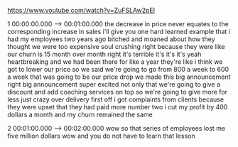 https://www.youtube.com/watch?v=ZuFSLAw2pEI

1 00:00:00.000 --\> 00:01:00.000 the decrease in price never equates to
the corresponding increase in sales i'll give you one hard learned
example that i had my employees two years ago bitched and moaned about
how they thought we were too expensive soul crushing right because they
were like our churn is 15 month over month right it's terrible it's it's
it's yeah heartbreaking and we had been there for like a year they're
like i think we got to lower our price so we said we're going to go from
800 a week to 600 a week that was going to be our price drop we made
this big announcement right big announcement super excited not only that
we're going to give a discount and add coaching services on top so we're
going to give more for less just crazy over delivery first off i got
complaints from clients because they were upset that they had paid more
number two i cut my profit by 400 dollars a month and my churn remained
the same

2 00:01:00.000 --\> 00:02:00.000 wow so that series of employees lost me
five million dollars wow and you do not have to learn that lesson
